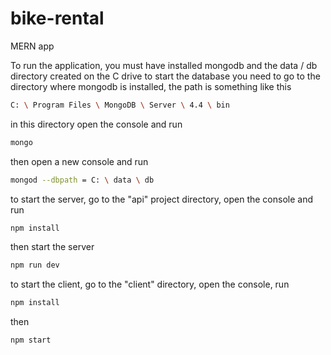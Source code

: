 # bike-rental
MERN app

To run the application, you must have installed mongodb and the data / db directory created on the C drive
to start the database you need to go to the directory where mongodb is installed, the path is something like this
```sh
C: \ Program Files \ MongoDB \ Server \ 4.4 \ bin
```
in this directory open the console and run
```sh
mongo
```
then open a new console and run
```sh
mongod --dbpath = C: \ data \ db

```
to start the server, go to the "api" project directory, open the console and run 
```sh
npm install
```
then start the server
```sh
npm run dev
```
to start the client, go to the "client" directory, open the console, run 
```sh
npm install
```
then
```sh
npm start
```
